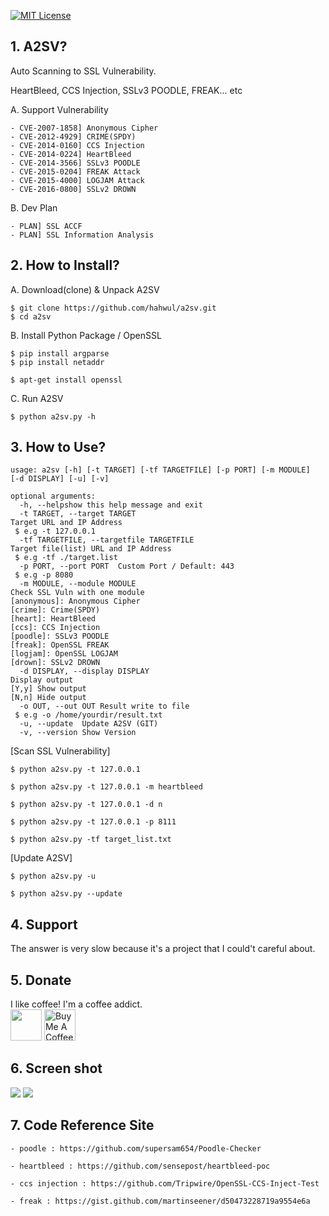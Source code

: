 [![MIT License](https://img.shields.io/badge/license-MIT-blue.svg)](https://opensource.org/licenses/MIT)

## 1. A2SV?
Auto Scanning to SSL Vulnerability.

HeartBleed, CCS Injection, SSLv3 POODLE, FREAK... etc 



A. Support Vulnerability
```
- CVE-2007-1858] Anonymous Cipher
- CVE-2012-4929] CRIME(SPDY)
- CVE-2014-0160] CCS Injection
- CVE-2014-0224] HeartBleed
- CVE-2014-3566] SSLv3 POODLE
- CVE-2015-0204] FREAK Attack
- CVE-2015-4000] LOGJAM Attack
- CVE-2016-0800] SSLv2 DROWN
```
 
B. Dev Plan
```
- PLAN] SSL ACCF
- PLAN] SSL Information Analysis
```
## 2. How to Install?
A. Download(clone) & Unpack A2SV
```
$ git clone https://github.com/hahwul/a2sv.git
$ cd a2sv
```
B. Install Python Package / OpenSSL

```
$ pip install argparse
$ pip install netaddr

$ apt-get install openssl
```
C. Run A2SV

```
$ python a2sv.py -h
```
## 3. How to Use?
```
usage: a2sv [-h] [-t TARGET] [-tf TARGETFILE] [-p PORT] [-m MODULE]
[-d DISPLAY] [-u] [-v]

optional arguments:
  -h, --helpshow this help message and exit
  -t TARGET, --target TARGET
Target URL and IP Address
 $ e.g -t 127.0.0.1
  -tf TARGETFILE, --targetfile TARGETFILE
Target file(list) URL and IP Address
 $ e.g -tf ./target.list
  -p PORT, --port PORT  Custom Port / Default: 443
 $ e.g -p 8080
  -m MODULE, --module MODULE
Check SSL Vuln with one module
[anonymous]: Anonymous Cipher
[crime]: Crime(SPDY)
[heart]: HeartBleed
[ccs]: CCS Injection
[poodle]: SSLv3 POODLE
[freak]: OpenSSL FREAK
[logjam]: OpenSSL LOGJAM
[drown]: SSLv2 DROWN
  -d DISPLAY, --display DISPLAY
Display output
[Y,y] Show output
[N,n] Hide output
  -o OUT, --out OUT Result write to file
 $ e.g -o /home/yourdir/result.txt
  -u, --update  Update A2SV (GIT)
  -v, --version Show Version

```
[Scan SSL Vulnerability]

```
$ python a2sv.py -t 127.0.0.1

$ python a2sv.py -t 127.0.0.1 -m heartbleed

$ python a2sv.py -t 127.0.0.1 -d n

$ python a2sv.py -t 127.0.0.1 -p 8111

$ python a2sv.py -tf target_list.txt

```
[Update A2SV]

```
$ python a2sv.py -u

$ python a2sv.py --update

```
## 4. Support
The answer is very slow because it's a project that I could't careful about.

## 5. Donate

I like coffee! I'm a coffee addict.<br>
<a href="https://www.paypal.me/hahwul"><img src="https://www.paypalobjects.com/digitalassets/c/website/logo/full-text/pp_fc_hl.svg" height="50px"></a>
<a href="https://www.buymeacoffee.com/hahwul"><img src="https://cdn.buymeacoffee.com/buttons/default-black.png" alt="Buy Me A Coffee" height="50px"></a>

## 6. Screen shot
<img src="https://cloud.githubusercontent.com/assets/13212227/26360322/c67cc642-4012-11e7-9db3-31f25a94222d.png">
<img src="https://cloud.githubusercontent.com/assets/13212227/26360319/c6381718-4012-11e7-895f-87e5f42a8269.png">

## 7. Code Reference Site
```
- poodle : https://github.com/supersam654/Poodle-Checker

- heartbleed : https://github.com/sensepost/heartbleed-poc

- ccs injection : https://github.com/Tripwire/OpenSSL-CCS-Inject-Test

- freak : https://gist.github.com/martinseener/d50473228719a9554e6a
